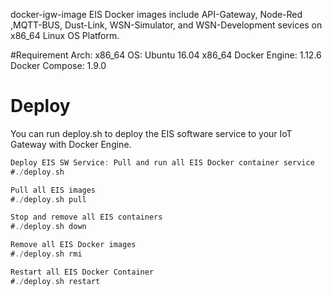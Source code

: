 docker-igw-image
EIS Docker images include  API-Gateway, Node-Red ,MQTT-BUS, Dust-Link,  WSN-Simulator, and WSN-Development sevices on x86_64 Linux OS Platform.

#Requirement
Arch: x86_64
OS: Ubuntu 16.04 x86_64
Docker Engine: 1.12.6
Docker Compose: 1.9.0

# Deploy
You can run deploy.sh to deploy the EIS software service to your  IoT Gateway with Docker Engine.

```go
Deploy EIS SW Service: Pull and run all EIS Docker container service
#./deploy.sh

Pull all EIS images
#./deploy.sh pull

Stop and remove all EIS containers
#./deploy.sh down

Remove all EIS Docker images
#./deploy.sh rmi

Restart all EIS Docker Container
#./deploy.sh restart



```

